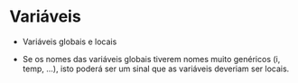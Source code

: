 # Variáveis

- Variáveis globais e locais

- Se os nomes das variáveis globais tiverem nomes muito genéricos (i, temp, ...), isto poderá ser um sinal que as variáveis deveriam ser locais. 
